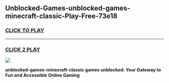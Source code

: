 
## Unblocked-Games-unblocked-games-minecraft-classic-Play-Free-73e18
<h3>
<a href="https://premium76.site?title=unblocked-games-minecraft-classic&ref=23A">CLICK TO PLAY</a></h3>
<hr>

<h3>
<a href="https://premium76.site?title=unblocked-games-minecraft-classic&ref=23A">CLICK 2 PLAY</a>
  
</h3>

<a href="https://premium76.site?title=unblocked-games-minecraft-classic&ref=23A"><img src="https://clearcache.store/games.png"></a>


**unblocked-games-minecraft-classic games unblocked: Your Gateway to Fun and Accessible Online Gaming**
